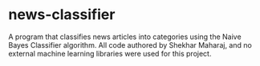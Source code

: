 # news-classifier
A program that classifies news articles into categories using the Naive Bayes Classifier algorithm.
All code authored by Shekhar Maharaj, and no external machine learning libraries were used for this project.
